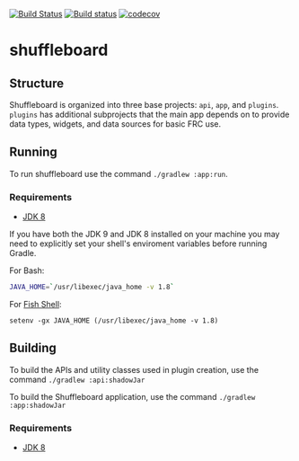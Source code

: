 [![Build Status](https://travis-ci.org/wpilibsuite/shuffleboard.svg?branch=master)](https://travis-ci.org/wpilibsuite/shuffleboard)
[![Build status](https://ci.appveyor.com/api/projects/status/auljw926o10sea4w/branch/master?svg=true)](https://ci.appveyor.com/project/AustinShalit/shuffleboard/branch/master)
[![codecov](https://codecov.io/gh/wpilibsuite/shuffleboard/branch/master/graph/badge.svg)](https://codecov.io/gh/wpilibsuite/shuffleboard)

# shuffleboard


## Structure

Shuffleboard is organized into three base projects: `api`, `app`, and `plugins`. `plugins` has additional
subprojects that the main app depends on to provide data types, widgets, and data sources for basic FRC use.

## Running

To run shuffleboard use the command `./gradlew :app:run`.

### Requirements
- [JDK 8](http://www.oracle.com/technetwork/java/javase/downloads/index.html)

If you have both the JDK 9 and JDK 8 installed on your machine you may need to explicitly set your shell's enviroment variables before running Gradle.

For Bash:
```bash
JAVA_HOME=`/usr/libexec/java_home -v 1.8`
```
For [Fish Shell](https://fishshell.com/):
```
setenv -gx JAVA_HOME (/usr/libexec/java_home -v 1.8)
```

## Building

To build the APIs and utility classes used in plugin creation, use the command `./gradlew :api:shadowJar`

To build the Shuffleboard application, use the command `./gradlew :app:shadowJar`

### Requirements
- [JDK 8](http://www.oracle.com/technetwork/java/javase/downloads/index.html)
